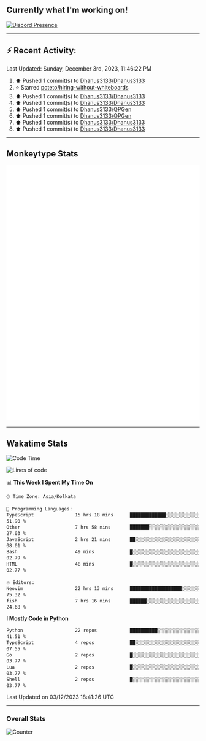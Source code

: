 ## Currently what I'm working on!
[![Discord Presence](https://lanyard.cnrad.dev/api/534981034400284712)](https://discord.com/users/534981034400284712)

---

## :zap: Recent Activity:
<!--RECENT_ACTIVITY:last_update-->
Last Updated: Sunday, December 3rd, 2023, 11:46:22 PM
<!--RECENT_ACTIVITY:last_update_end-->
<!--RECENT_ACTIVITY:start-->
1. ⬆️ Pushed 1 commit(s) to [Dhanus3133/Dhanus3133](https://github.com/Dhanus3133/Dhanus3133)<br>
2. ⭐ Starred [poteto/hiring-without-whiteboards](https://github.com/poteto/hiring-without-whiteboards)<br>
3. ⬆️ Pushed 1 commit(s) to [Dhanus3133/Dhanus3133](https://github.com/Dhanus3133/Dhanus3133)<br>
4. ⬆️ Pushed 1 commit(s) to [Dhanus3133/Dhanus3133](https://github.com/Dhanus3133/Dhanus3133)<br>
5. ⬆️ Pushed 1 commit(s) to [Dhanus3133/QPGen](https://github.com/Dhanus3133/QPGen)<br>
6. ⬆️ Pushed 1 commit(s) to [Dhanus3133/QPGen](https://github.com/Dhanus3133/QPGen)<br>
7. ⬆️ Pushed 1 commit(s) to [Dhanus3133/Dhanus3133](https://github.com/Dhanus3133/Dhanus3133)<br>
8. ⬆️ Pushed 1 commit(s) to [Dhanus3133/Dhanus3133](https://github.com/Dhanus3133/Dhanus3133)<br>
<!--RECENT_ACTIVITY:end-->

---

## Monkeytype Stats
<a href="https://monkeytype.com/profile/dhanus">
  <img src="https://raw.githubusercontent.com/Dhanus3133/Dhanus3133/monkeytype/monkeytype-pb.svg" alt="Monkeytype Profile" />
</a>

---

## Wakatime Stats
<!--START_SECTION:waka-->
![Code Time](http://img.shields.io/badge/Code%20Time-1%2C434%20hrs%2052%20mins-blue)

![Lines of code](https://img.shields.io/badge/From%20Hello%20World%20I%27ve%20Written-4.8%20million%20lines%20of%20code-blue)

📊 **This Week I Spent My Time On** 

```text
🕑︎ Time Zone: Asia/Kolkata

💬 Programming Languages: 
TypeScript               15 hrs 18 mins      █████████████░░░░░░░░░░░░   51.90 % 
Other                    7 hrs 58 mins       ███████░░░░░░░░░░░░░░░░░░   27.03 % 
JavaScript               2 hrs 21 mins       ██░░░░░░░░░░░░░░░░░░░░░░░   08.01 % 
Bash                     49 mins             █░░░░░░░░░░░░░░░░░░░░░░░░   02.79 % 
HTML                     48 mins             █░░░░░░░░░░░░░░░░░░░░░░░░   02.77 % 

🔥 Editors: 
Neovim                   22 hrs 13 mins      ███████████████████░░░░░░   75.32 % 
fish                     7 hrs 16 mins       ██████░░░░░░░░░░░░░░░░░░░   24.68 % 
```

**I Mostly Code in Python** 

```text
Python                   22 repos            ██████████░░░░░░░░░░░░░░░   41.51 % 
TypeScript               4 repos             ██░░░░░░░░░░░░░░░░░░░░░░░   07.55 % 
Go                       2 repos             █░░░░░░░░░░░░░░░░░░░░░░░░   03.77 % 
Lua                      2 repos             █░░░░░░░░░░░░░░░░░░░░░░░░   03.77 % 
Shell                    2 repos             █░░░░░░░░░░░░░░░░░░░░░░░░   03.77 % 
```




 Last Updated on 03/12/2023 18:41:26 UTC
<!--END_SECTION:waka-->
---

### Overall Stats

<img src="https://moe-counter.glitch.me/get/@Dhanus3133?theme=asoul" alt="Counter" />
